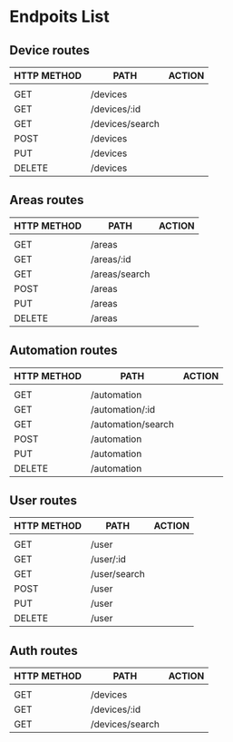 # Endpoits List

## Device routes
| HTTP METHOD | PATH               | ACTION |
| ----------- | ------------------ | ------ |
|             |                    |        |
|GET          | /devices           |        |
|GET          | /devices/:id       |        |
|GET          | /devices/search    |        |
|POST         | /devices           |        |
|PUT          | /devices           |        |
|DELETE       | /devices           |        |


## Areas routes
| HTTP METHOD | PATH               | ACTION |
| ----------- | ------------------ | ------ |
|             |                    |        |
|GET          | /areas             |        |
|GET          | /areas/:id         |        |
|GET          | /areas/search      |        |
|POST         | /areas             |        |
|PUT          | /areas             |        |
|DELETE       | /areas             |        |

## Automation routes
| HTTP METHOD | PATH               | ACTION |
| ----------- | ------------------ | ------ |
|             |                    |        |
|GET          | /automation        |        |
|GET          | /automation/:id    |        |
|GET          | /automation/search |        |
|POST         | /automation        |        |
|PUT          | /automation        |        |
|DELETE       | /automation        |        |

## User routes
| HTTP METHOD | PATH               | ACTION |
| ----------- | ------------------ | ------ |
|             |                    |        |
|GET          | /user              |        |
|GET          | /user/:id          |        |
|GET          | /user/search       |        | 
|POST         | /user              |        |
|PUT          | /user              |        |
|DELETE       | /user              |        |

## Auth routes
| HTTP METHOD | PATH               | ACTION |
| ----------- | ------------------ | ------ |
|             |                    |        |
|GET          | /devices           |        |
|GET          | /devices/:id       |        |
|GET          | /devices/search    |        |